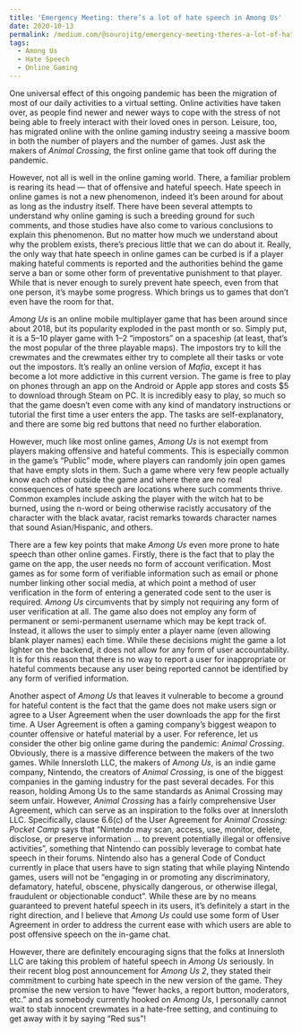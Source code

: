 ```yaml
---
title: 'Emergency Meeting: there’s a lot of hate speech in Among Us'
date: 2020-10-13
permalink: /medium.com/@sourojitg/emergency-meeting-theres-a-lot-of-hate-speech-in-among-us-d0da010b9cad
tags:
  - Among Us
  - Hate Speech
  - Online Gaming
---
```


<p> One universal effect of this ongoing pandemic has been the migration of most of our daily activities to a virtual setting. Online activities have taken over, as people find newer and newer ways to cope with the stress of not being able to freely interact with their loved ones in person. Leisure, too, has migrated online with the online gaming industry seeing a massive boom in both the number of players and the number of games. Just ask the makers of <em>Animal Crossing</em>, the first online game that took off during the pandemic. </p>

<p>However, not all is well in the online gaming world. There, a familiar problem is rearing its head — that of offensive and hateful speech. Hate speech in online games is not a new phenomenon, indeed it’s been around for about as long as the industry itself. There have been several attempts to understand why online gaming is such a breeding ground for such comments, and those studies have also come to various conclusions to explain this phenomenon. But no matter how much we understand about why the problem exists, there’s precious little that we can do about it. Really, the only way that hate speech in online games can be curbed is if a player making hateful comments is reported and the authorities behind the game serve a ban or some other form of preventative punishment to that player. While that is never enough to surely prevent hate speech, even from that one person, it’s maybe some progress. Which brings us to games that don’t even have the room for that. </p>

<p><em>Among Us</em> is an online mobile multiplayer game that has been around since about 2018, but its popularity exploded in the past month or so. Simply put, it is a 5–10 player game with 1–2 “impostors” on a spaceship (at least, that’s the most popular of the three playable maps). The impostors try to kill the crewmates and the crewmates either try to complete all their tasks or vote out the impostors. It’s really an online version of <em>Mafia</em>, except it has become a lot more addictive in this current version. The game is free to play on phones through an app on the Android or Apple app stores and costs $5 to download through Steam on PC. It is incredibly easy to play, so much so that the game doesn’t even come with any kind of mandatory instructions or tutorial the first time a user enters the app. The tasks are self-explanatory, and there are some big red buttons that need no further elaboration.  </p>

<p>However, much like most online games, <em>Among Us</em> is not exempt from players making offensive and hateful comments. This is especially common in the game’s “Public” mode, where players can randomly join open games that have empty slots in them. Such a game where very few people actually know each other outside the game and where there are no real consequences of hate speech are locations where such comments thrive. Common examples include asking the player with the witch hat to be burned, using the n-word or being otherwise racistly accusatory of the character with the black avatar, racist remarks towards character names that sound Asian/Hispanic, and others.</p>

<p>There are a few key points that make <em>Among Us</em> even more prone to hate speech than other online games. Firstly, there is the fact that to play the game on the app, the user needs no form of account verification. Most games as for some form of verifiable information such as email or phone number linking other social media, at which point a method of user verification in the form of entering a generated code sent to the user is required. <em>Among Us</em> circumvents that by simply not requiring any form of user verification at all. The game also does not employ any form of permanent or semi-permanent username which may be kept track of. Instead, it allows the user to simply enter a player name (even allowing blank player names) each time. While these decisions might the game a lot lighter on the backend, it does not allow for any form of user accountability. It is for this reason that there is no way to report a user for inappropriate or hateful comments because any user being reported cannot be identified by any form of verified information.<p>
  
<p>Another aspect of <em>Among Us</em> that leaves it vulnerable to become a ground for hateful content is the fact that the game does not make users sign or agree to a User Agreement when the user downloads the app for the first time. A User Agreement is often a gaming company’s biggest weapon to counter offensive or hateful material by a user. For reference, let us consider the other big online game during the pandemic: <em>Animal Crossing</em>. Obviously, there is a massive difference between the makers of the two games. While Innersloth LLC, the makers of <em>Among Us</em>, is an indie game company, Nintendo, the creators of <em>Animal Crossing</em>, is one of the biggest companies in the gaming industry for the past several decades. For this reason, holding Among Us to the same standards as Animal Crossing may seem unfair. However, <em>Animal Crossing</em> has a fairly comprehensive User Agreement, which can serve as an inspiration to the folks over at Innersloth LLC. Specifically, clause 6.6(c) of the <a src = "https://en-americas-support.nintendo.com/app/answers/detail/a_id/48064/~/animal-crossing%3A-pocket-camp%3A-user-agreement">User Agreement</a> for <em>Animal Crossing: Pocket Camp</em> says that “Nintendo may scan, access, use, monitor, delete, disclose, or preserve information … to prevent potentially illegal or offensive activities”, something that Nintendo can possibly leverage to combat hate speech in their forums. Nintendo also has a general <a src = "https://www.nintendo.com/nintendoaccount/code-of-conduct/">Code of Conduct</a> currently in place that users have to sign stating that while playing Nintendo games, users will not be “engaging in or promoting any discriminatory, defamatory, hateful, obscene, physically dangerous, or otherwise illegal, fraudulent or objectionable conduct”. While these are by no means guaranteed to prevent hateful speech in its users, it’s definitely a start in the right direction, and I believe that <em>Among Us</em> could use some form of User Agreement in order to address the current ease with which users are able to post offensive speech on the in-game chat.  </p>

<p>However, there are definitely encouraging signs that the folks at Innersloth LLC are taking this problem of hateful speech in <em>Among Us</em> seriously. In their recent <a src = "https://innersloth.itch.io/among-us/devlog/171026/among-us-2">blog post</a> announcement for <em>Among Us 2</em>, they stated their commitment to curbing hate speech in the new version of the game. They promise the new version to have “fewer hacks, a report button, moderators, etc.” and as somebody currently hooked on <em>Among Us</em>, I personally cannot wait to stab innocent crewmates in a hate-free setting, and continuing to get away with it by saying “Red sus”!</p>

